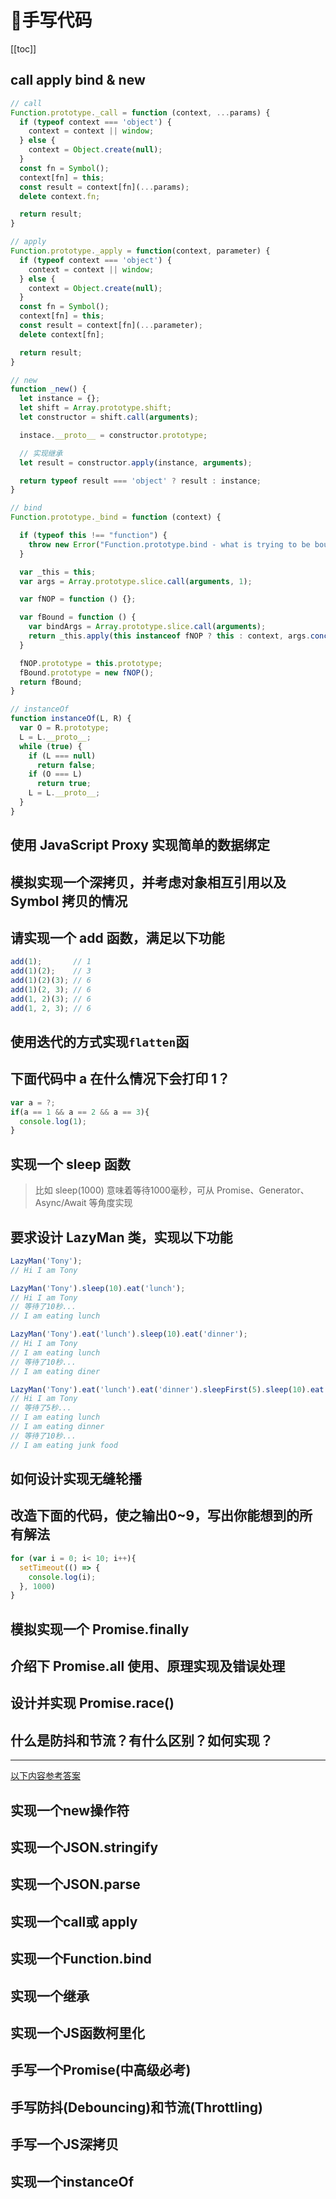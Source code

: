 # :thinking:手写代码

[[toc]]

## call apply bind & new
```javascript
// call
Function.prototype._call = function (context, ...params) {
  if (typeof context === 'object') {
    context = context || window;
  } else {
    context = Object.create(null);
  }
  const fn = Symbol();
  context[fn] = this;
  const result = context[fn](...params);
  delete context.fn;

  return result;
}

// apply
Function.prototype._apply = function(context, parameter) {
  if (typeof context === 'object') {
    context = context || window;
  } else {
    context = Object.create(null);
  }
  const fn = Symbol();
  context[fn] = this;
  const result = context[fn](...parameter);
  delete context[fn];

  return result;
}

// new
function _new() {
  let instance = {};
  let shift = Array.prototype.shift;
  let constructor = shift.call(arguments);

  instace.__proto__ = constructor.prototype;

  // 实现继承
  let result = constructor.apply(instance, arguments);

  return typeof result === 'object' ? result : instance;
}

// bind
Function.prototype._bind = function (context) {

  if (typeof this !== "function") {
    throw new Error("Function.prototype.bind - what is trying to be bound is not callable");
  }

  var _this = this;
  var args = Array.prototype.slice.call(arguments, 1);

  var fNOP = function () {};

  var fBound = function () {
    var bindArgs = Array.prototype.slice.call(arguments);
    return _this.apply(this instanceof fNOP ? this : context, args.concat(bindArgs));
  }

  fNOP.prototype = this.prototype;
  fBound.prototype = new fNOP();
  return fBound;
}

// instanceOf
function instanceOf(L, R) {
  var O = R.prototype;
  L = L.__proto__;
  while (true) {
    if (L === null)
      return false; 
    if (O === L)
      return true;
    L = L.__proto__;
  }
}
```

## 使用 JavaScript Proxy 实现简单的数据绑定

## 模拟实现一个深拷贝，并考虑对象相互引用以及 Symbol 拷贝的情况

## 请实现一个 add 函数，满足以下功能
```js
add(1);       // 1
add(1)(2);    // 3
add(1)(2)(3); // 6
add(1)(2, 3); // 6
add(1, 2)(3); // 6
add(1, 2, 3); // 6
```

## 使用迭代的方式实现`flatten`函

## 下面代码中 a 在什么情况下会打印 1？
```js
var a = ?;
if(a == 1 && a == 2 && a == 3){
  console.log(1);
}
```

## 实现一个 sleep 函数
>比如 sleep(1000) 意味着等待1000毫秒，可从 Promise、Generator、Async/Await 等角度实现

## 要求设计 LazyMan 类，实现以下功能
```js
LazyMan('Tony');
// Hi I am Tony

LazyMan('Tony').sleep(10).eat('lunch');
// Hi I am Tony
// 等待了10秒...
// I am eating lunch

LazyMan('Tony').eat('lunch').sleep(10).eat('dinner');
// Hi I am Tony
// I am eating lunch
// 等待了10秒...
// I am eating diner

LazyMan('Tony').eat('lunch').eat('dinner').sleepFirst(5).sleep(10).eat('junk food');
// Hi I am Tony
// 等待了5秒...
// I am eating lunch
// I am eating dinner
// 等待了10秒...
// I am eating junk food
```

## 如何设计实现无缝轮播

## 改造下面的代码，使之输出0~9，写出你能想到的所有解法
```js
for (var i = 0; i< 10; i++){
  setTimeout(() => {
    console.log(i);
  }, 1000)
}
```

## 模拟实现一个 Promise.finally

## 介绍下 Promise.all 使用、原理实现及错误处理

## 设计并实现 Promise.race()

## 什么是防抖和节流？有什么区别？如何实现？

---

[以下内容参考答案](https://juejin.im/post/6844903809206976520)

## 实现一个new操作符

## 实现一个JSON.stringify

## 实现一个JSON.parse

## 实现一个call或 apply

## 实现一个Function.bind

## 实现一个继承

## 实现一个JS函数柯里化

## 手写一个Promise(中高级必考)

## 手写防抖(Debouncing)和节流(Throttling)

## 手写一个JS深拷贝

## 实现一个instanceOf
